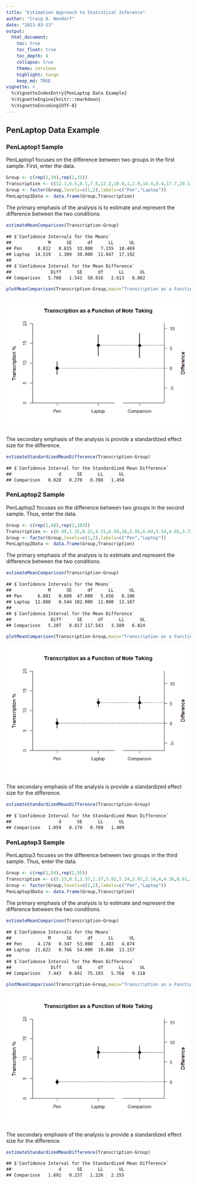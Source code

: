 ```yaml
---
title: "Estimation Approach to Statistical Inference"
author: "Craig A. Wendorf"
date: "2023-03-13"
output:
  html_document:
    toc: true
    toc_float: true
    toc_depth: 4
    collapse: true
    theme: cerulean
    highlight: tango
    keep_md: TRUE
vignette: >
  %\VignetteIndexEntry{PenLaptop Data Example}
  %\VignetteEngine{knitr::rmarkdown}
  %\VignetteEncoding{UTF-8}
---
```






## PenLaptop Data Example

### PenLaptop1 Sample

PenLaptop1 focuses on the difference between two groups in the first sample. First, enter the data.


```r
Group <- c(rep(1,34),rep(2,31))
Transcription <- c(12.1,6.5,8.1,7.6,12.2,10.8,1,2.9,14.4,8.4,17.7,20.1,2.1,11.1,11.2,10.7,1.9,5.2,9.7,5.2,2.4,7.1,8.7,8,11.3,8.5,9.1,4.5,9.2,13.3,18.3,2.8,5.1,12.4,13.7,21.1,15.2,30.4,12.8,9.6,9.3,17.7,15.4,8.7,12.8,10.6,5.1,16.7,17.7,8.7,26.4,18,19,16.9,18.8,8.5,1.2,11.5,21.4,10.3,9,12.8,12,34.7,4.1)
Group <- factor(Group,levels=c(1,2),labels=c("Pen","Laptop"))
PenLaptop1Data <- data.frame(Group,Transcription)
```

The primary emphasis of the analysis is to estimate and represent the difference between the two conditions.


```r
estimateMeanComparison(Transcription~Group)
```

```
## $`Confidence Intervals for the Means`
##              M      SE      df      LL      UL
## Pen      8.812   0.815  33.000   7.155  10.469
## Laptop  14.519   1.309  30.000  11.847  17.192
## 
## $`Confidence Interval for the Mean Difference`
##               Diff      SE      df      LL      UL
## Comparison   5.708   1.541  50.816   2.613   8.802
```

```r
plotMeanComparison(Transcription~Group,main="Transcription as a Function of Note Taking",ylab="Transcription %",ylim=c(0,20),values=FALSE)
```

![](figures/PenLaptop1-Data-Comparison-1.png)<!-- -->

The secondary emphasis of the analysis is provide a standardized effect size for the difference.


```r
estimateStandardizedMeanDifference(Transcription~Group)
```

```
## $`Confidence Interval for the Standardized Mean Difference`
##                  d      SE      LL      UL
## Comparison   0.928   0.270   0.398   1.458
```

### PenLaptop2 Sample

PenLaptop2 focuses on the difference between two groups in the second sample. Thus, enter the data.


```r
Group <- c(rep(1,48),rep(2,103))
Transcription <- c(8.99,1.35,8.22,4.31,6.59,16,5.85,6.64,5.54,4.02,3.73,3.81,13.33,5.31,18.03,5.44,7.06,15.38,4.55,12.5,1.33,4.21,6.63,5.56,2.67,5.29,18.18,10.48,4.04,2.94,2.84,3.55,6.25,10.23,1,8,4.69,5.17,5.63,10.12,13.21,8.38,3.82,3.7,7.83,3.66,9.06,5.16,24.82,11.76,12.72,14.19,10.86,20.09,7.66,15.72,15.96,11.27,12.5,5.92,8.71,9.31,20.89,15.49,17.68,12.21,8,13.43,19.63,18.08,8.16,10,16.05,5.19,10.14,2.37,9.64,20,14.45,12.41,3.57,4.78,17.83,7.97,13.18,13.64,10.19,15.89,6.6,7.81,10.9,21.63,6.36,16.96,8.4,7.75,8.79,9.77,10.22,8.28,21.43,6.25,10.61,3.41,15.29,10.28,18.9,17.69,9.28,27.03,7.69,8.29,15.85,22.54,10.77,0.56,9.82,14.2,11.11,16.14,4.41,5.97,18.42,16.9,7.14,16.85,1.92,9.57,23.69,22.64,9.92,8.98,11.23,9.17,14.29,12.95,13.74,9.66,11.43,11.35,6.25,9.45,13.39,4.07,11.4,11.51,12.88,5.64,7.78,26.77,12.69)
Group <- factor(Group,levels=c(1,2),labels=c("Pen","Laptop"))
PenLaptop2Data <- data.frame(Group,Transcription)
```

The primary emphasis of the analysis is to estimate and represent the difference between the two conditions.


```r
estimateMeanComparison(Transcription~Group)
```

```
## $`Confidence Intervals for the Means`
##              M      SE      df      LL      UL
## Pen      6.881   0.609  47.000   5.656   8.106
## Laptop  12.088   0.544 102.000  11.008  13.167
## 
## $`Confidence Interval for the Mean Difference`
##               Diff      SE      df      LL      UL
## Comparison   5.207   0.817 117.543   3.589   6.824
```

```r
plotMeanComparison(Transcription~Group,main="Transcription as a Function of Note Taking",ylab="Transcription %",ylim=c(0,20),values=FALSE)
```

![](figures/PenLaptop2-Data-Comparison-1.png)<!-- -->

The secondary emphasis of the analysis is provide a standardized effect size for the difference.


```r
estimateStandardizedMeanDifference(Transcription~Group)
```

```
## $`Confidence Interval for the Standardized Mean Difference`
##                  d      SE      LL      UL
## Comparison   1.059   0.179   0.709   1.409
```

### PenLaptop3 Sample

PenLaptop3 focuses on the difference between two groups in the third sample. Thus, enter the data.


```r
Group <- c(rep(1,54),rep(2,55))
Transcription <- c(5.13,0.5,1.37,1.37,5.82,5.24,3.97,2.14,4,4.36,8.61,1.26,4.95,6.7,8.59,8.18,8.91,4.51,3.01,3.13,6.43,5.32,1.19,4.52,2.61,3.61,4.97,0.34,5.38,0,6.2,2.44,1.96,1.19,6.42,2.55,2.26,3.66,2.75,6.3,1.63,3.29,6.09,2.55,9.09,3.49,9.98,1.11,1.75,6.23,8.78,4.82,2.15,2.82,4.62,14.95,5.24,15.28,13.93,8.04,21.81,11.36,18.41,11.39,22.61,19.91,11.33,16.31,6.95,9.9,11.06,10.71,15.32,16.5,24.98,4.8,10.5,5.26,9.2,13.9,13.39,7.78,13.82,3.2,5.65,11.3,9.61,6.23,5.91,17.86,2.07,20.21,23.86,13.28,5.86,11.71,12.69,10.86,7.12,8.33,2.44,9.86,22.53,13.2,11.89,7.47,14.16,7.11,5.52)
Group <- factor(Group,levels=c(1,2),labels=c("Pen","Laptop"))
PenLaptop3Data <- data.frame(Group,Transcription)
```

The primary emphasis of the analysis is to estimate and represent the difference between the two conditions.


```r
estimateMeanComparison(Transcription~Group)
```

```
## $`Confidence Intervals for the Means`
##              M      SE      df      LL      UL
## Pen      4.178   0.347  53.000   3.483   4.874
## Laptop  11.622   0.766  54.000  10.086  13.157
## 
## $`Confidence Interval for the Mean Difference`
##               Diff      SE      df      LL      UL
## Comparison   7.443   0.841  75.193   5.768   9.118
```

```r
plotMeanComparison(Transcription~Group,main="Transcription as a Function of Note Taking",ylab="Transcription %",ylim=c(0,20),values=FALSE)
```

![](figures/PenLaptop3-Data-Comparison-1.png)<!-- -->

The secondary emphasis of the analysis is provide a standardized effect size for the difference.


```r
estimateStandardizedMeanDifference(Transcription~Group)
```

```
## $`Confidence Interval for the Standardized Mean Difference`
##                  d      SE      LL      UL
## Comparison   1.691   0.237   1.226   2.155
```
